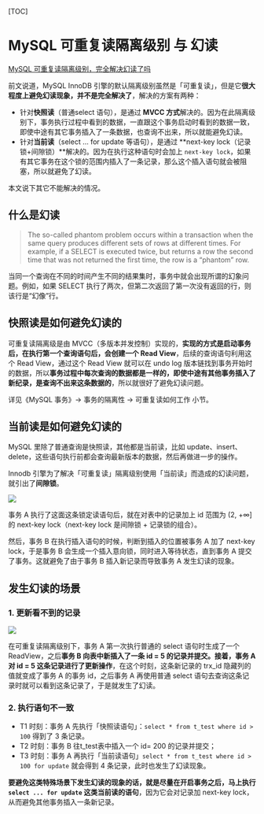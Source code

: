 
[TOC]
# MySQL 可重复读隔离级别 与 幻读

[MySQL 可重复读隔离级别，完全解决幻读了吗](https://xiaolincoding.com/mysql/transaction/phantom.html)

前文说道，MySQL InnoDB 引擎的默认隔离级别虽然是「可重复读」，但是它**很大程度上避免幻读现象，并不是完全解决了**，解决的方案有两种：

- 针对**快照读**（普通select 语句），是通过 **MVCC 方式**解决的。因为在此隔离级别下，事务执行过程中看到的数据，一直跟这个事务启动时看到的数据一致，即使中途有其它事务插入了一条数据，也查询不出来，所以就能避免幻读。
- 针对**当前读**（select … for update 等语句），是通过 **next-key lock（记录锁+间隙锁）**解决的。因为在执行这种语句时会加上 `next-key lock`，如果有其它事务在这个锁的范围内插入了一条记录，那么这个插入语句就会被阻塞，所以就避免了幻读。

本文说下其它不能解决的情况。
## 什么是幻读

> The so-called phantom problem occurs within a transaction when the same query produces different sets of rows at different times. For example, if a SELECT is executed twice, but returns a row the second time that was not returned the first time, the row is a “phantom” row.

当同一个查询在不同的时间产生不同的结果集时，事务中就会出现所谓的幻象问题。例如，如果 SELECT 执行了两次，但第二次返回了第一次没有返回的行，则该行是“幻像”行。
## 快照读是如何避免幻读的

可重复读隔离级是由 MVCC（多版本并发控制）实现的，**实现的方式是启动事务后，在执行第一个查询语句后，会创建一个 Read View**，后续的查询语句利用这个 Read View，通过这个 Read View 就可以在 undo log 版本链找到事务开始时的数据，所以**事务过程中每次查询的数据都是一样的，即使中途有其他事务插入了新纪录，是查询不出来这条数据的**，所以就很好了避免幻读问题。

详见《MySQL 事务》-> 事务的隔离性 -> 可重复读如何工作 小节。
## 当前读是如何避免幻读的

MySQL 里除了普通查询是快照读，其他都是当前读，比如 update、insert、delete，这些语句执行前都会查询最新版本的数据，然后再做进一步的操作。

Innodb 引擎为了解决「可重复读」隔离级别使用「当前读」而造成的幻读问题，就引出了**间隙锁**。

![](https://camo.githubusercontent.com/b4ea5e753aa81c923a02760038e0b5ac67c5c4a58857e1174b83e3bf328bd19d/68747470733a2f2f696d672d626c6f672e6373646e696d672e636e2f33616632383561386537306634643431393833313830353765623935353532302e706e673f)

事务 A 执行了这面这条锁定读语句后，就在对表中的记录加上 id 范围为 (2, +∞] 的 next-key lock（next-key lock 是间隙锁 + 记录锁的组合）。

然后，事务 B 在执行插入语句的时候，判断到插入的位置被事务 A 加了 next-key lock，于是事务 B 会生成一个插入意向锁，同时进入等待状态，直到事务 A 提交了事务。这就避免了由于事务 B 插入新记录而导致事务 A 发生幻读的现象。
## 发生幻读的场景

### 1. 更新看不到的记录

![](https://camo.githubusercontent.com/fcc2560e56150bc97f43cdf8ee598cba093d8e2c5ae287058e352f1f7f5bc2a3/68747470733a2f2f63646e2e7869616f6c696e636f64696e672e636f6d2f67682f7869616f6c696e636f6465722f6d7973716c2f2545392539342538312f2545352542392542422545382541462542422545352538462539312545372539342539462e64726177696f2e706e67)

在可重复读隔离级别下，事务 A 第一次执行普通的 select 语句时生成了一个 ReadView，之后**事务 B 向表中新插入了一条 id = 5 的记录并提交。接着，事务 A 对 id = 5 这条记录进行了更新操作**，在这个时刻，这条新记录的 trx_id 隐藏列的值就变成了事务 A 的事务 id，之后事务 A 再使用普通 select 语句去查询这条记录时就可以看到这条记录了，于是就发生了幻读。

### 2. 执行语句不一致

- T1 时刻：事务 A 先执行「快照读语句」：`select * from t_test where id > 100` 得到了 3 条记录。
- T2 时刻：事务 B 往t_test表中插入一个 id= 200 的记录并提交；
- T3 时刻：事务 A 再执行「当前读语句」`select * from t_test where id > 100 for update` 就会得到 4 条记录，此时也发生了幻读现象。

**要避免这类特殊场景下发生幻读的现象的话，就是尽量在开启事务之后，马上执行 `select ... for update` 这类当前读的语句**，因为它会对记录加 next-key lock，从而避免其他事务插入一条新记录。


